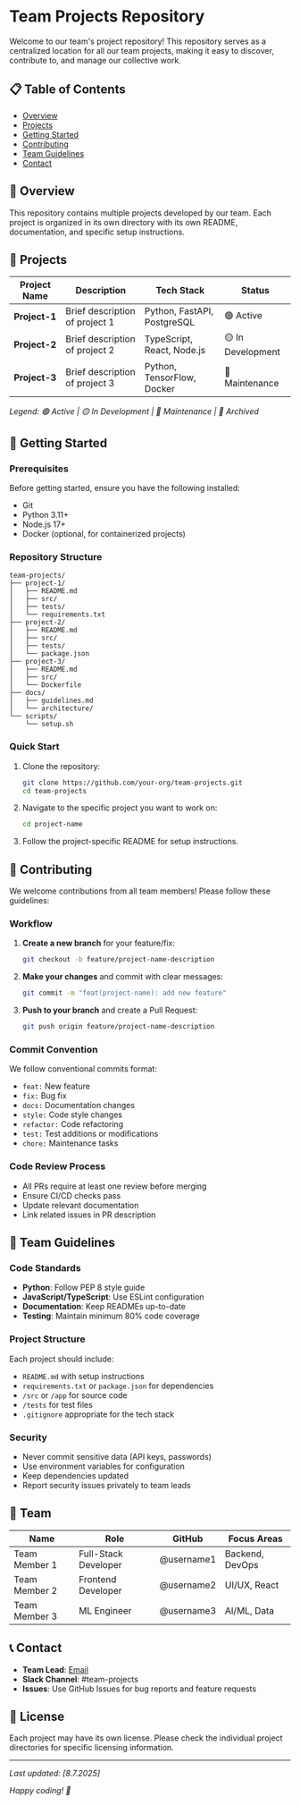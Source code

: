 # Team Projects Repository

Welcome to our team's project repository! This repository serves as a centralized location for all our team projects, making it easy to discover, contribute to, and manage our collective work.

## 📋 Table of Contents

- [Overview](#overview)
- [Projects](#projects)
- [Getting Started](#getting-started)
- [Contributing](#contributing)
- [Team Guidelines](#team-guidelines)
- [Contact](#contact)

## 🎯 Overview

This repository contains multiple projects developed by our team. Each project is organized in its own directory with its own README, documentation, and specific setup instructions.

## 📁 Projects

| Project Name | Description | Tech Stack | Status |
|--------------|-------------|------------|---------|
| **Project-1** | Brief description of project 1 | Python, FastAPI, PostgreSQL | 🟢 Active |
| **Project-2** | Brief description of project 2 | TypeScript, React, Node.js | 🟡 In Development |
| **Project-3** | Brief description of project 3 | Python, TensorFlow, Docker | 🔵 Maintenance |

*Legend: 🟢 Active | 🟡 In Development | 🔵 Maintenance | 🔴 Archived*

## 🚀 Getting Started

### Prerequisites

Before getting started, ensure you have the following installed:
- Git
- Python 3.11+
- Node.js 17+
- Docker (optional, for containerized projects)

### Repository Structure

```
team-projects/
├── project-1/
│   ├── README.md
│   ├── src/
│   ├── tests/
│   └── requirements.txt
├── project-2/
│   ├── README.md
│   ├── src/
│   ├── tests/
│   └── package.json
├── project-3/
│   ├── README.md
│   ├── src/
│   └── Dockerfile
├── docs/
│   ├── guidelines.md
│   └── architecture/
└── scripts/
    └── setup.sh
```

### Quick Start

1. Clone the repository:
   ```bash
   git clone https://github.com/your-org/team-projects.git
   cd team-projects
   ```

2. Navigate to the specific project you want to work on:
   ```bash
   cd project-name
   ```

3. Follow the project-specific README for setup instructions.

## 🤝 Contributing

We welcome contributions from all team members! Please follow these guidelines:

### Workflow

1. **Create a new branch** for your feature/fix:
   ```bash
   git checkout -b feature/project-name-description
   ```

2. **Make your changes** and commit with clear messages:
   ```bash
   git commit -m "feat(project-name): add new feature"
   ```

3. **Push to your branch** and create a Pull Request:
   ```bash
   git push origin feature/project-name-description
   ```

### Commit Convention

We follow conventional commits format:
- `feat:` New feature
- `fix:` Bug fix
- `docs:` Documentation changes
- `style:` Code style changes
- `refactor:` Code refactoring
- `test:` Test additions or modifications
- `chore:` Maintenance tasks

### Code Review Process

- All PRs require at least one review before merging
- Ensure CI/CD checks pass
- Update relevant documentation
- Link related issues in PR description

## 📏 Team Guidelines

### Code Standards

- **Python**: Follow PEP 8 style guide
- **JavaScript/TypeScript**: Use ESLint configuration
- **Documentation**: Keep READMEs up-to-date
- **Testing**: Maintain minimum 80% code coverage

### Project Structure

Each project should include:
- `README.md` with setup instructions
- `requirements.txt` or `package.json` for dependencies
- `/src` or `/app` for source code
- `/tests` for test files
- `.gitignore` appropriate for the tech stack

### Security

- Never commit sensitive data (API keys, passwords)
- Use environment variables for configuration
- Keep dependencies updated
- Report security issues privately to team leads

## 👥 Team

| Name | Role | GitHub | Focus Areas |
|------|------|---------|-------------|
| Team Member 1 | Full-Stack Developer | @username1 | Backend, DevOps |
| Team Member 2 | Frontend Developer | @username2 | UI/UX, React |
| Team Member 3 | ML Engineer | @username3 | AI/ML, Data |

## 📞 Contact

- **Team Lead**: [Email](yoni2153@gmail.com)
- **Slack Channel**: #team-projects
- **Issues**: Use GitHub Issues for bug reports and feature requests

## 📄 License

Each project may have its own license. Please check the individual project directories for specific licensing information.

---

*Last updated: [8.7.2025]*

*Happy coding! 🚀*
